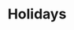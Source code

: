 ---
title: "Holidays"
url: /benidorm/holidays-carrer-de-lesperanto-calle-del-esperanto/
shop: general
---